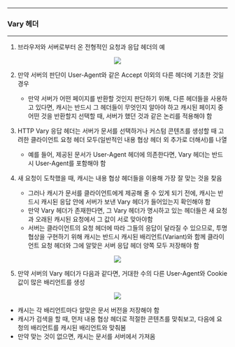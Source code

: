 -----
### Vary 헤더
-----
1. 브라우저와 서버로부터 온 전형적인 요청과 응답 헤더의 예
<div align="center">
<img src="https://github.com/user-attachments/assets/a273bc6a-3920-4504-abb8-7f52f2fb00f6">
</div>

2. 만약 서버의 판단이 User-Agent와 같은 Accept 이외의 다른 헤더에 기초한 것일 경우
   - 만약 서버가 어떤 페이지를 반환할 것인지 판단하기 위해, 다른 헤더들을 사용하고 있다면, 캐시는 반드시 그 헤더들이 무엇인지 알아야 하고 캐시된 페이지 중 어떤 것을 반환할지 선택할 때, 서버가 했던 것과 같은 논리를 적용해야 함
  
3. HTTP Vary 응답 헤더는 서버가 문서를 선택하거나 커스텀 콘텐츠를 생성할 때 고려한 클라이언트 요청 헤더 모두(일반적인 내용 협상 헤더 외 추가로 더해서)를 나열
   - 예를 들어, 제공된 문서가 User-Agent 헤더에 의존한다면, Vary 헤더는 반드시 User-Agent를 포함해야 함

4. 새 요청이 도착했을 때, 캐시는 내용 협상 헤더들을 이용해 가장 잘 맞는 것을 찾음
   - 그러나 캐시가 문서를 클라이언트에게 제공해 줄 수 있게 되기 전에, 캐시는 반드시 캐시된 응답 안에 서버가 보낸 Vary 헤더가 들어있는지 확인해야 함
   - 만약 Vary 헤더가 존재한다면, 그 Vary 헤더가 명시하고 있는 헤더들은 새 요청과 오래된 캐시된 요청에서 그 값이 서로 맞아야함
   - 서버는 클라이언트의 요청 헤더에 따라 그들의 응답이 달라질 수 있으므로, 투명 협상을 구현하기 위해 캐시는 반드시 캐시된 배리언트(Variant)와 함께 클라이언트 요청 헤더와 그에 알맞은 서버 응답 헤더 양쪽 모두 저장해야 함
<div align="center">
<img src="https://github.com/user-attachments/assets/1ac8a7e6-cd72-473d-a4c1-ec97d12acb2c">
</div>

5. 만약 서버의 Vary 헤더가 다음과 같다면, 거대한 수의 다른 User-Agent와 Cookie 값이 많은 배리언트를 생성
<div align="center">
<img src="https://github.com/user-attachments/assets/ee11ea42-9395-4d4e-aba8-f545b178247f">
</div>

   - 캐시는 각 배리언트마다 알맞은 문서 버전을 저장해야 함
   - 캐시가 검색을 할 때, 먼저 내용 협상 헤더로 적절한 콘텐츠를 맞춰보고, 다음에 요청의 배리언트를 캐시된 배리언트와 맞춰봄
   - 만약 맞는 것이 없으면, 캐시는 문서를 서버에서 가져옴

